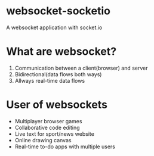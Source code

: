 # websocket-socketio
A websocket application with socket.io

# What are websocket?
1. Communication between a client(browser) and server
2. Bidirectional(data flows both ways)
3. Allways real-time data flows

# User of websockets
- Multiplayer browser games
- Collaborative code editing
- Live text for sport/news website
- Online drawing canvas
- Real-time to-do apps with multiple users